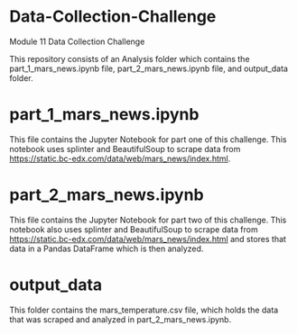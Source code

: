 # Data-Collection-Challenge
Module 11 Data Collection Challenge

This repository consists of an Analysis folder which contains the part_1_mars_news.ipynb file, part_2_mars_news.ipynb file, and output_data folder.


# part_1_mars_news.ipynb
This file contains the Jupyter Notebook for part one of this challenge. This notebook uses splinter and BeautifulSoup to scrape data from https://static.bc-edx.com/data/web/mars_news/index.html. 

# part_2_mars_news.ipynb
This file contains the Jupyter Notebook for part two of this challenge. This notebook also uses splinter and BeautifulSoup to scrape data from https://static.bc-edx.com/data/web/mars_news/index.html and stores that data in a Pandas DataFrame which is then analyzed.

# output_data
This folder contains the mars_temperature.csv file, which holds the data that was scraped and analyzed in part_2_mars_news.ipynb.